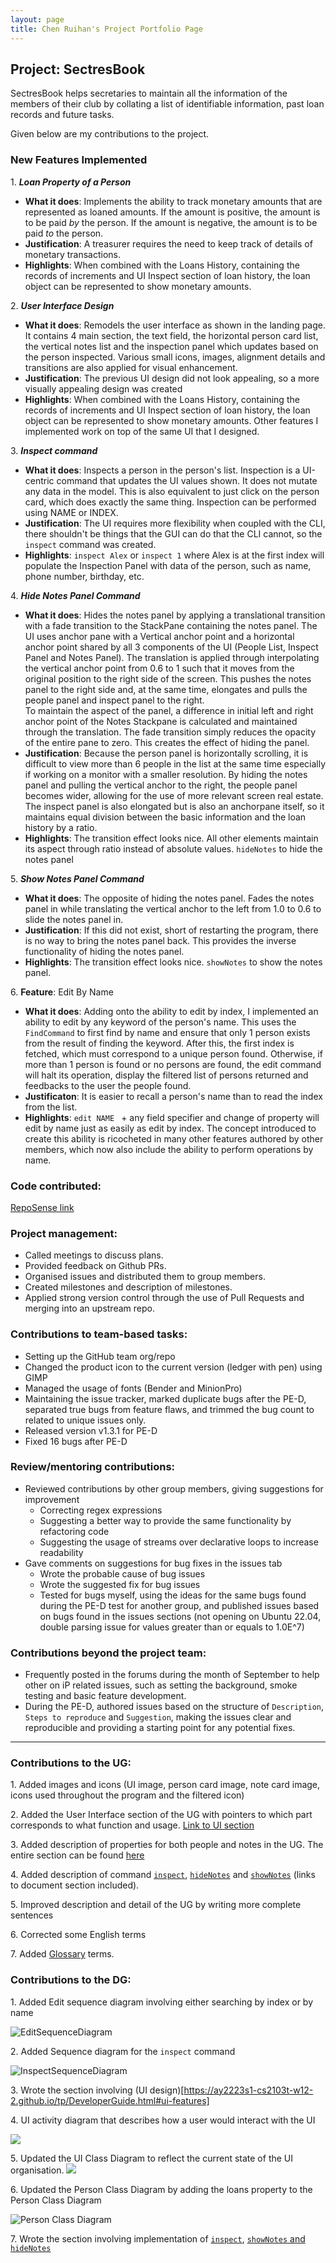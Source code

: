 ```yaml
---
layout: page
title: Chen Ruihan's Project Portfolio Page
---
```


## Project: SectresBook

SectresBook helps secretaries to maintain all the information of the members of their club by collating a list of identifiable information, past loan records and future tasks.

Given below are my contributions to the project.

### New Features Implemented
1\. **_Loan Property of a Person_**
* **What it does**: Implements the ability to track monetary amounts that are represented as loaned amounts. If the amount is positive, the amount is to be paid _by_ the person. If the amount is negative, the amount is to be paid _to_ the person.
* **Justification**: A treasurer requires the need to keep track of details of monetary transactions.
* **Highlights**: When combined with the Loans History, containing the records of increments and UI Inspect section of loan history, the loan object can be represented to show monetary amounts.

2\. **_User Interface Design_**
* **What it does**: Remodels the user interface as shown in the landing page. It contains 4 main section, the text field, the horizontal person card list, the vertical notes list and the inspection panel which updates based on the person inspected. Various small icons, images, alignment details and transitions are also applied for visual enhancement.
* **Justification**: The previous UI design did not look appealing, so a more visually appealing design was created
* **Highlights**: When combined with the Loans History, containing the records of increments and UI Inspect section of loan history, the loan object can be represented to show monetary amounts. Other features I implemented work on top of the same UI that I designed.

3\. **_Inspect command_**
* **What it does**: Inspects a person in the person's list. Inspection is a UI-centric command that updates the UI values shown. It does not mutate any data in the model. This is also equivalent to just click on the person card, which does exactly the same thing. Inspection can be performed using NAME or INDEX.
* **Justification**: The UI requires more flexibility when coupled with the CLI, there shouldn't be things that the GUI can do that the CLI cannot, so the `inspect` command was created.
* **Highlights**: `inspect Alex` or `inspect 1` where Alex is at the first index will populate the Inspection Panel with data of the person, such as name, phone number, birthday, etc.

4\. **_Hide Notes Panel Command_**
* **What it does**: Hides the notes panel by applying a translational transition with a fade transition to the StackPane containing the notes panel. The UI uses anchor pane with a Vertical anchor point and a horizontal anchor point shared by all 3 components of the UI (People List, Inspect Panel and Notes Panel). The translation is applied through interpolating the vertical anchor point from 0.6 to 1 such that it moves from the original position to the right side of the screen. This pushes the notes panel to the right side and, at the same time, elongates and pulls the people panel and inspect panel to the right. <br>To maintain the aspect of the panel, a difference in initial left and right anchor point of the Notes Stackpane is calculated and maintained through the translation. The fade transition simply reduces the opacity of the entire pane to zero. This creates the effect of hiding the panel.
* **Justification**: Because the person panel is horizontally scrolling, it is difficult to view more than 6 people in the list at the same time especially if working on a monitor with a smaller resolution. By hiding the notes panel and pulling the vertical anchor to the right, the people panel becomes wider, allowing for the use of more relevant screen real estate. The inspect panel is also elongated but is also an anchorpane itself, so it maintains equal division between the basic information and the loan history by a ratio.
* **Highlights**: The transition effect looks nice. All other elements maintain its aspect through ratio instead of absolute values. `hideNotes` to hide the notes panel

5\. **_Show Notes Panel Command_**
* **What it does**: The opposite of hiding the notes panel. Fades the notes panel in while translating the vertical anchor to the left from 1.0 to 0.6 to slide the notes panel in.
* **Justification**: If this did not exist, short of restarting the program, there is no way to bring the notes panel back. This provides the inverse functionality of hiding the notes panel.
* **Highlights**: The transition effect looks nice. `showNotes` to show the notes panel.

6\. **Feature**: Edit By Name
* **What it does**: Adding onto the ability to edit by index, I implemented an ability to edit by any keyword of the person's name. This uses the `FindCommand` to first find by name and ensure that only 1 person exists from the result of finding the keyword. After this, the first index is fetched, which must correspond to a unique person found. Otherwise, if more than 1 person is found or no persons are found, the edit command will halt its operation, display the filtered list of persons returned and feedbacks to the user the people found.
* **Justificaton**: It is easier to recall a person's name than to read the index from the list.
* **Highlights**: `edit NAME ` + any field specifier and change of property will edit by name just as easily as edit by index. The concept introduced to create this ability is ricocheted in many other features authored by other members, which now also include the ability to perform operations by name.

### Code contributed:

[RepoSense link](https://nus-cs2103-ay2223s1.github.io/tp-dashboard/?search=w12&sort=groupTitle&sortWithin=title&timeframe=commit&mergegroup=&groupSelect=groupByRepos&breakdown=true&checkedFileTypes=docs~functional-code~test-code~other&since=2022-09-16&tabOpen=true&tabType=authorship&tabAuthor=rui-han-crh&tabRepo=AY2223S1-CS2103T-W12-2%2Ftp%5Bmaster%5D&authorshipIsMergeGroup=false&authorshipFileTypes=docs~functional-code&authorshipIsBinaryFileTypeChecked=false&authorshipIsIgnoredFilesChecked=false)

### Project management:
* Called meetings to discuss plans.
* Provided feedback on Github PRs.
* Organised issues and distributed them to group members.
* Created milestones and description of milestones.
* Applied strong version control through the use of Pull Requests and merging into an upstream repo.

### Contributions to team-based tasks:

* Setting up the GitHub team org/repo
* Changed the product icon to the current version (ledger with pen) using GIMP
* Managed the usage of fonts (Bender and MinionPro)
* Maintaining the issue tracker, marked duplicate bugs after the PE-D, separated true bugs from feature flaws, and trimmed the bug count to related to unique issues only.
* Released version v1.3.1 for PE-D
* Fixed 16 bugs after PE-D

### Review/mentoring contributions:

* Reviewed contributions by other group members, giving suggestions for improvement
  * Correcting regex expressions
  * Suggesting a better way to provide the same functionality by refactoring code
  * Suggesting the usage of streams over declarative loops to increase readability
* Gave comments on suggestions for bug fixes in the issues tab
  * Wrote the probable cause of bug issues
  * Wrote the suggested fix for bug issues
  * Tested for bugs myself, using the ideas for the same bugs found during the PE-D test for another group, and published issues based on bugs found in the issues sections (not opening on Ubuntu 22.04, double parsing issue for values greater than or equals to 1.0E^7)

### Contributions beyond the project team:

* Frequently posted in the forums during the month of September to help other on iP related issues, such as setting the background, smoke testing and basic feature development.
* During the PE-D, authored issues based on the structure of `Description`, `Steps to reproduce` and `Suggestion`, making the issues clear and reproducible and providing a starting point for any potential fixes.

-------------------

<div style="break-after:page"></div>

### Contributions to the UG:

1\. Added images and icons (UI image, person card image, note card image, icons used throughout the program and the filtered icon)

2\. Added the User Interface section of the UG with pointers to which part corresponds to what function and usage. [Link to UI section](#https://ay2223s1-cs2103t-w12-2.github.io/tp/UserGuide.html#user-interface)

3\. Added description of properties for both people and notes in the UG. The entire section can be found [here](#https://ay2223s1-cs2103t-w12-2.github.io/tp/UserGuide.html#properties)

4\. Added description of command [`inspect`](https://ay2223s1-cs2103t-w12-2.github.io/tp/UserGuide.html#inspecting-a-person--inspect), [`hideNotes`](https://ay2223s1-cs2103t-w12-2.github.io/tp/UserGuide.html#hiding-notes-panel--hidenotes) and [`showNotes`](https://ay2223s1-cs2103t-w12-2.github.io/tp/UserGuide.html#showing-notes-panel--shownotes) (links to document section included).

5\. Improved description and detail of the UG by writing more complete sentences

6\. Corrected some English terms

7\. Added [Glossary](https://ay2223s1-cs2103t-w12-2.github.io/tp/UserGuide.html#glossary) terms.

<div style="break-after:page"></div>

### Contributions to the DG:

1\. Added Edit sequence diagram involving either searching by index or by name

![EditSequenceDiagram](../images/EditSequenceDiagram.png)

2\. Added Sequence diagram for the `inspect` command

![InspectSequenceDiagram](../images/InspectSequenceDiagram.png)

3\. Wrote the section involving (UI design)[https://ay2223s1-cs2103t-w12-2.github.io/tp/DeveloperGuide.html#ui-features]

4\. UI activity diagram that describes how a user would interact with the UI

![](../images/UIActivityDiagram.png)

5\. Updated the UI Class Diagram to reflect the current state of the UI organisation.
![](../images/UiClassDiagram.png)

6\. Updated the Person Class Diagram by adding the loans property to the Person Class Diagram

![Person Class Diagram](../images/PersonClassDiagram.png)

7\. Wrote the section involving implementation of [`inspect`](https://ay2223s1-cs2103t-w12-2.github.io/tp/DeveloperGuide.html#inspect-feature), [`showNotes` and `hideNotes`](https://ay2223s1-cs2103t-w12-2.github.io/tp/DeveloperGuide.html#showing-and-hiding-the-notes-panel-feature)
